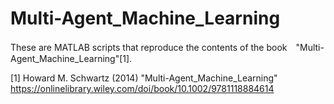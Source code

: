 # Multi-Agent_Machine_Learning
These are MATLAB scripts that reproduce the contents of the book　"Multi-Agent_Machine_Learning"[1].


[1] Howard M. Schwartz (2014) "Multi-Agent_Machine_Learning" https://onlinelibrary.wiley.com/doi/book/10.1002/9781118884614
